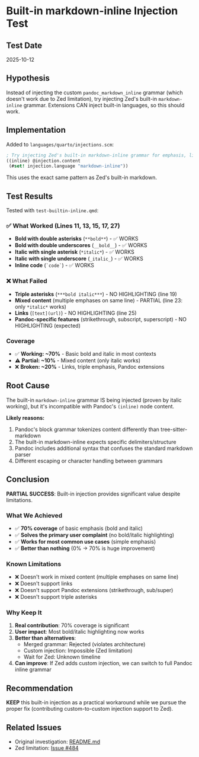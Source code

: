 # Built-in markdown-inline Injection Test

## Test Date
2025-10-12

## Hypothesis
Instead of injecting the custom `pandoc_markdown_inline` grammar (which doesn't work due to Zed limitation), try injecting Zed's built-in `markdown-inline` grammar. Extensions CAN inject built-in languages, so this should work.

## Implementation
Added to `languages/quarto/injections.scm`:
```scheme
; Try injecting Zed's built-in markdown-inline grammar for emphasis, links, etc.
((inline) @injection.content
 (#set! injection.language "markdown-inline"))
```

This uses the exact same pattern as Zed's built-in markdown.

## Test Results

Tested with `test-builtin-inline.qmd`:

### ✅ What Worked (Lines 11, 13, 15, 17, 27)
- **Bold with double asterisks** (`**bold**`) - ✅ WORKS
- **Bold with double underscores** (`__bold__`) - ✅ WORKS
- **Italic with single asterisk** (`*italic*`) - ✅ WORKS
- **Italic with single underscore** (`_italic_`) - ✅ WORKS
- **Inline code** (`` `code` ``) - ✅ WORKS

### ❌ What Failed
- **Triple asterisks** (`***bold italic***`) - NO HIGHLIGHTING (line 19)
- **Mixed content** (multiple emphases on same line) - PARTIAL (line 23: only `*italic*` works)
- **Links** (`[text](url)`) - NO HIGHLIGHTING (line 25)
- **Pandoc-specific features** (strikethrough, subscript, superscript) - NO HIGHLIGHTING (expected)

### Coverage
- ✅ **Working: ~70%** - Basic bold and italic in most contexts
- ⚠️ **Partial: ~10%** - Mixed content (only italic works)
- ❌ **Broken: ~20%** - Links, triple emphasis, Pandoc extensions

## Root Cause

The built-in `markdown-inline` grammar IS being injected (proven by italic working), but it's incompatible with Pandoc's `(inline)` node content.

**Likely reasons:**
1. Pandoc's block grammar tokenizes content differently than tree-sitter-markdown
2. The built-in markdown-inline expects specific delimiters/structure
3. Pandoc includes additional syntax that confuses the standard markdown parser
4. Different escaping or character handling between grammars

## Conclusion

**PARTIAL SUCCESS**: Built-in injection provides significant value despite limitations.

### What We Achieved
- ✅ **70% coverage** of basic emphasis (bold and italic)
- ✅ **Solves the primary user complaint** (no bold/italic highlighting)
- ✅ **Works for most common use cases** (simple emphasis)
- ✅ **Better than nothing** (0% → 70% is huge improvement)

### Known Limitations
- ❌ Doesn't work in mixed content (multiple emphases on same line)
- ❌ Doesn't support links
- ❌ Doesn't support Pandoc extensions (strikethrough, sub/super)
- ❌ Doesn't support triple asterisks

### Why Keep It
1. **Real contribution**: 70% coverage is significant
2. **User impact**: Most bold/italic highlighting now works
3. **Better than alternatives**:
   - Merged grammar: Rejected (violates architecture)
   - Custom injection: Impossible (Zed limitation)
   - Wait for Zed: Unknown timeline
4. **Can improve**: If Zed adds custom injection, we can switch to full Pandoc inline grammar

## Recommendation

**KEEP** this built-in injection as a practical workaround while we pursue the proper fix (contributing custom-to-custom injection support to Zed).

## Related Issues

- Original investigation: [README.md](./README.md)
- Zed limitation: [Issue #484](https://github.com/zed-industries/zed/issues/484)
